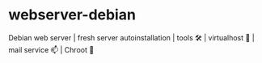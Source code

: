 # webserver-debian
Debian web server | fresh server autoinstallation | tools 🛠️ | virtualhost 🧱 | mail service 📫 | Chroot 🔑
